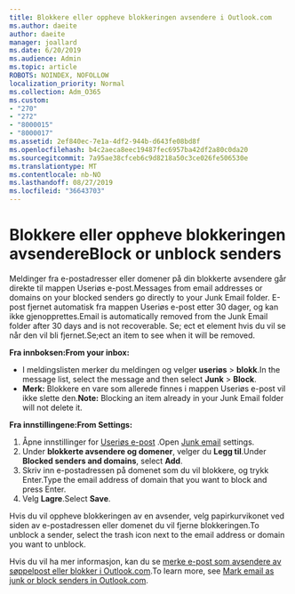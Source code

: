 ```yaml
---
title: Blokkere eller oppheve blokkeringen avsendere i Outlook.com
ms.author: daeite
author: daeite
manager: joallard
ms.date: 6/20/2019
ms.audience: Admin
ms.topic: article
ROBOTS: NOINDEX, NOFOLLOW
localization_priority: Normal
ms.collection: Adm_O365
ms.custom:
- "270"
- "272"
- "8000015"
- "8000017"
ms.assetid: 2ef840ec-7e1a-4df2-944b-d643fe08bd8f
ms.openlocfilehash: b4c2aeca8eec19487fec6957ba42df2a80c0da20
ms.sourcegitcommit: 7a95ae38cfceb6c9d8218a50c3ce026fe506530e
ms.translationtype: MT
ms.contentlocale: nb-NO
ms.lasthandoff: 08/27/2019
ms.locfileid: "36643703"
---
```

# <a name="block-or-unblock-senders"></a><span data-ttu-id="dc657-102">Blokkere eller oppheve blokkeringen avsendere</span><span class="sxs-lookup"><span data-stu-id="dc657-102">Block or unblock senders</span></span>

<span data-ttu-id="dc657-103">Meldinger fra e-postadresser eller domener på din blokkerte avsendere går direkte til mappen Useriøs e-post.</span><span class="sxs-lookup"><span data-stu-id="dc657-103">Messages from email addresses or domains on your blocked senders go directly to your Junk Email folder.</span></span> <span data-ttu-id="dc657-104">E-post fjernet automatisk fra mappen Useriøs e-post etter 30 dager, og kan ikke gjenopprettes.</span><span class="sxs-lookup"><span data-stu-id="dc657-104">Email is automatically removed from the Junk Email folder after 30 days and is not recoverable.</span></span> <span data-ttu-id="dc657-105">Se; ect et element hvis du vil se når den vil bli fjernet.</span><span class="sxs-lookup"><span data-stu-id="dc657-105">Se;ect an item to see when it will be removed.</span></span>

<span data-ttu-id="dc657-106">**Fra innboksen:**</span><span class="sxs-lookup"><span data-stu-id="dc657-106">**From your inbox:**</span></span>

- <span data-ttu-id="dc657-107">I meldingslisten merker du meldingen og velger **useriøs** > **blokk**.</span><span class="sxs-lookup"><span data-stu-id="dc657-107">In the message list, select the message and then select **Junk** > **Block**.</span></span>
- <span data-ttu-id="dc657-108">**Merk:** Blokkere en vare som allerede finnes i mappen Useriøs e-post vil ikke slette den.</span><span class="sxs-lookup"><span data-stu-id="dc657-108">**Note:** Blocking an item already in your Junk Email folder will not delete it.</span></span>

<span data-ttu-id="dc657-109">**Fra innstillingene:**</span><span class="sxs-lookup"><span data-stu-id="dc657-109">**From Settings:**</span></span>

1. <span data-ttu-id="dc657-110">Åpne innstillinger for [Useriøs e-post](https://outlook.live.com/mail/options/mail/junkEmail) .</span><span class="sxs-lookup"><span data-stu-id="dc657-110">Open [Junk email](https://outlook.live.com/mail/options/mail/junkEmail) settings.</span></span>
2. <span data-ttu-id="dc657-111">Under **blokkerte avsendere og domener**, velger du **Legg til**.</span><span class="sxs-lookup"><span data-stu-id="dc657-111">Under **Blocked senders and domains**, select **Add**.</span></span>
3. <span data-ttu-id="dc657-112">Skriv inn e-postadressen på domenet som du vil blokkere, og trykk Enter.</span><span class="sxs-lookup"><span data-stu-id="dc657-112">Type the email address of domain that you want to block and press Enter.</span></span>
4. <span data-ttu-id="dc657-113">Velg **Lagre**.</span><span class="sxs-lookup"><span data-stu-id="dc657-113">Select **Save**.</span></span>

<span data-ttu-id="dc657-114">Hvis du vil oppheve blokkeringen av en avsender, velg papirkurvikonet ved siden av e-postadressen eller domenet du vil fjerne blokkeringen.</span><span class="sxs-lookup"><span data-stu-id="dc657-114">To unblock a sender, select the trash icon next to the email address or domain you want to unblock.</span></span>

<span data-ttu-id="dc657-115">Hvis du vil ha mer informasjon, kan du se [merke e-post som avsendere av søppelpost eller blokker i Outlook.com](https://support.office.com/article/a3ece97b-82f8-4a5e-9ac3-e92fa6427ae4?wt.mc_id=Office_Outlook_com_Alchemy).</span><span class="sxs-lookup"><span data-stu-id="dc657-115">To learn more, see [Mark email as junk or block senders in Outlook.com](https://support.office.com/article/a3ece97b-82f8-4a5e-9ac3-e92fa6427ae4?wt.mc_id=Office_Outlook_com_Alchemy).</span></span>